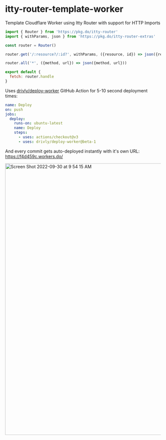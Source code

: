 # itty-router-template-worker
Template Cloudflare Worker using Itty Router with support for HTTP Imports

```javascript
import { Router } from 'https://pkg.do/itty-router'
import { withParams, json } from 'https://pkg.do/itty-router-extras'

const router = Router()

router.get('/:resource?/:id?', withParams, ({resource, id}) => json({resource, id}))

router.all('*', ({method, url}) => json({method, url}))

export default {
  fetch: router.handle
}
```

Uses [drivly/deploy-worker](https://github.com/marketplace/actions/deploy-worker) GitHub Action for 5-10 second deployment times:

```yaml
name: Deploy
on: push
jobs:
  deploy:
    runs-on: ubuntu-latest
    name: Deploy
    steps:
      - uses: actions/checkout@v3
      - uses: drivly/deploy-worker@beta-1
```

And every commit gets auto-deployed instantly with it's own URL: <https://f4d459c.workers.do/>

[<img width="880" alt="Screen Shot 2022-09-30 at 9 54 15 AM" src="https://user-images.githubusercontent.com/4130910/193297600-6aac75df-b9da-41e8-b8b2-c4c85ed63e8e.png">](https://f4d459c.workers.do/)
